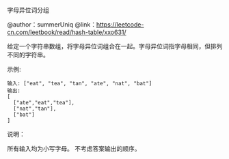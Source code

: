 字母异位词分组

@author：summerUniq
@link：https://leetcode-cn.com/leetbook/read/hash-table/xxo631/


给定一个字符串数组，将字母异位词组合在一起。字母异位词指字母相同，但排列不同的字符串。

示例:
```
输入: ["eat", "tea", "tan", "ate", "nat", "bat"]
输出:
[
  ["ate","eat","tea"],
  ["nat","tan"],
  ["bat"]
]
```

说明：

所有输入均为小写字母。
不考虑答案输出的顺序。




